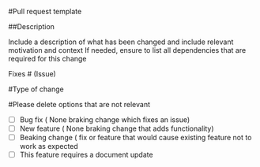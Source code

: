 #Pull request template

##Description

Include a description of what has been changed and include relevant motivation and context
If needed, ensure to list all dependencies that are required for this change

Fixes # (Issue)

#Type of change

#Please delete options that are not relevant
- [ ] Bug fix ( None braking change which fixes an issue)
- [ ] New feature ( None braking change that adds functionality)
- [ ] Beaking change ( fix or feature that would cause existing feature not to work as expected
- [ ] This feature requires a document update
